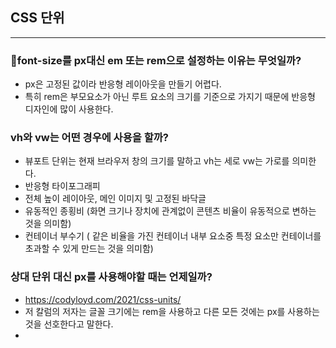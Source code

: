 ## CSS 단위
---
### font-size를 px대신 em 또는 rem으로 설정하는 이유는 무엇일까?
- px은 고정된 값이라 반응형 레이아웃을 만들기 어렵다.
- 특히 rem은 부모요소가 아닌 루트 요소의 크기를 기준으로 가지기 때문에 반응형 디자인에 많이 사용한다.

### vh와 vw는 어떤 경우에 사용을 할까?
- 뷰포트 단위는 현재 브라우저 창의 크기를 말하고 vh는 세로 vw는 가로를 의미한다.
- 반응형 타이포그래피
- 전체 높이 레이아웃, 메인 이미지 및 고정된 바닥글
- 유동적인 종횡비 (화면 크기나 장치에 관계없이 콘텐츠 비율이 유동적으로 변하는 것을 의미함)
- 컨테이너 부수기 ( 같은 비율을 가진 컨테이너 내부 요소중 특정 요소만 컨테이너를 초과할 수 있게 만드는 것을 의미함)

### 상대 단위 대신 px를 사용해야할 때는 언제일까?
- https://codyloyd.com/2021/css-units/
- 저 칼럼의 저자는 글꼴 크기에는 rem을 사용하고 다른 모든 것에는 px를 사용하는 것을 선호한다고 말한다.
- 

